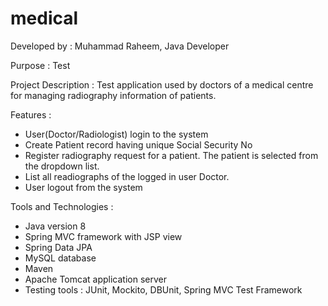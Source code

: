 # medical

Developed by : Muhammad Raheem, Java Developer

Purpose : Test

Project Description :
Test application used by doctors of a medical centre for managing radiography information of patients.

Features :
- User(Doctor/Radiologist) login to the system
- Create Patient record having unique Social Security No
- Register radiography request for a patient. The patient is selected from the dropdown list.
- List all readiographs of the logged in user Doctor.
- User logout from the system

Tools and Technologies :
- Java version 8
- Spring MVC framework with JSP view
- Spring Data JPA
- MySQL database
- Maven
- Apache Tomcat application server
- Testing tools : JUnit, Mockito, DBUnit, Spring MVC Test Framework
